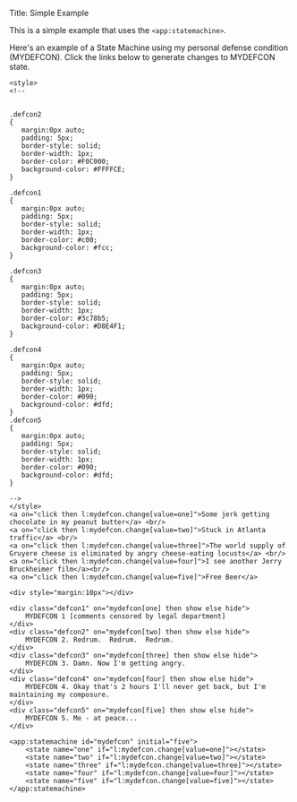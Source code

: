 Title: Simple Example

This is a simple example that uses the `<app:statemachine>`.
	
Here's an example of a State Machine using my personal defense condition (MYDEFCON).  Click the links below to generate changes to MYDEFCON state.

	<style>
	<!--


	.defcon2 
	{ 
	   margin:0px auto; 
	   padding: 5px; 
	   border-style: solid; 
	   border-width: 1px; 
	   border-color: #F0C000; 
	   background-color: #FFFFCE; 
	}

	.defcon1 
	{ 
	   margin:0px auto; 
	   padding: 5px; 
	   border-style: solid; 
	   border-width: 1px; 
	   border-color: #c00; 
	   background-color: #fcc; 
	}

	.defcon3 
	{ 
	   margin:0px auto; 
	   padding: 5px; 
	   border-style: solid; 
	   border-width: 1px; 
	   border-color: #3c78b5; 
	   background-color: #D8E4F1; 
	}

	.defcon4 
	{ 
	   margin:0px auto; 
	   padding: 5px; 
	   border-style: solid; 
	   border-width: 1px; 
	   border-color: #090; 
	   background-color: #dfd; 
	}       
	.defcon5
	{ 
	   margin:0px auto; 
	   padding: 5px; 
	   border-style: solid; 
	   border-width: 1px; 
	   border-color: #090; 
	   background-color: #dfd; 
	}       

	-->
	</style>
	<a on="click then l:mydefcon.change[value=one]">Some jerk getting chocolate in my peanut butter</a> <br/>
	<a on="click then l:mydefcon.change[value=two]">Stuck in Atlanta traffic</a> <br/>
	<a on="click then l:mydefcon.change[value=three]">The world supply of Gruyere cheese is eliminated by angry cheese-eating locusts</a> <br/>
	<a on="click then l:mydefcon.change[value=four]">I see another Jerry Bruckheimer film</a><br/>
	<a on="click then l:mydefcon.change[value=five]">Free Beer</a>

	<div style="margin:10px"></div>

	<div class="defcon1" on="mydefcon[one] then show else hide">
		MYDEFCON 1 [comments censored by legal department]
	</div>
	<div class="defcon2" on="mydefcon[two] then show else hide">
		MYDEFCON 2. Redrum.  Redrum.  Redrum.
	</div>
	<div class="defcon3" on="mydefcon[three] then show else hide">
		MYDEFCON 3. Damn. Now I'm getting angry.
	</div>
	<div class="defcon4" on="mydefcon[four] then show else hide">
		MYDEFCON 4. Okay that's 2 hours I'll never get back, but I'm maintaining my composure.
	</div>
	<div class="defcon5" on="mydefcon[five] then show else hide">
		MYDEFCON 5. Me - at peace... 
	</div>
	
	<app:statemachine id="mydefcon" initial="five">  
		<state name="one" if="l:mydefcon.change[value=one]"></state>  
		<state name="two" if="l:mydefcon.change[value=two]"></state>  
		<state name="three" if="l:mydefcon.change[value=three]"></state>  
		<state name="four" if="l:mydefcon.change[value=four]"></state>  
		<state name="five" if="l:mydefcon.change[value=five]"></state>  
	</app:statemachine>